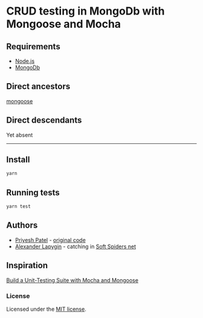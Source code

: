 # CRUD testing in MongoDb with Mongoose and Mocha

## Requirements

* [Node.js](https://nodejs.org/en/download/package-manager/)
* [MongoDb](https://www.mongodb.com/)

## Direct ancestors

[mongoose](https://github.com/softspider/mongoose)

## Direct descendants

Yet absent

---

## Install

```sh
yarn
```

## Running tests

```sh
yarn test
```

## Authors

* [Priyesh Patel](https://gist.github.com/priyesh18) - [original code](https://blog.bitsrc.io/build-a-unit-testing-suite-with-mocha-and-mongoose-eba06c3b3625)
* [Alexander Lapygin](https://github.com/AlexanderLapygin) - catching in [Soft Spiders net](https://github.com/softspider)

## Inspiration

[Build a Unit-Testing Suite with Mocha and Mongoose](https://blog.bitsrc.io/build-a-unit-testing-suite-with-mocha-and-mongoose-eba06c3b3625)

### License

Licensed under the [MIT license](./LICENSE).
